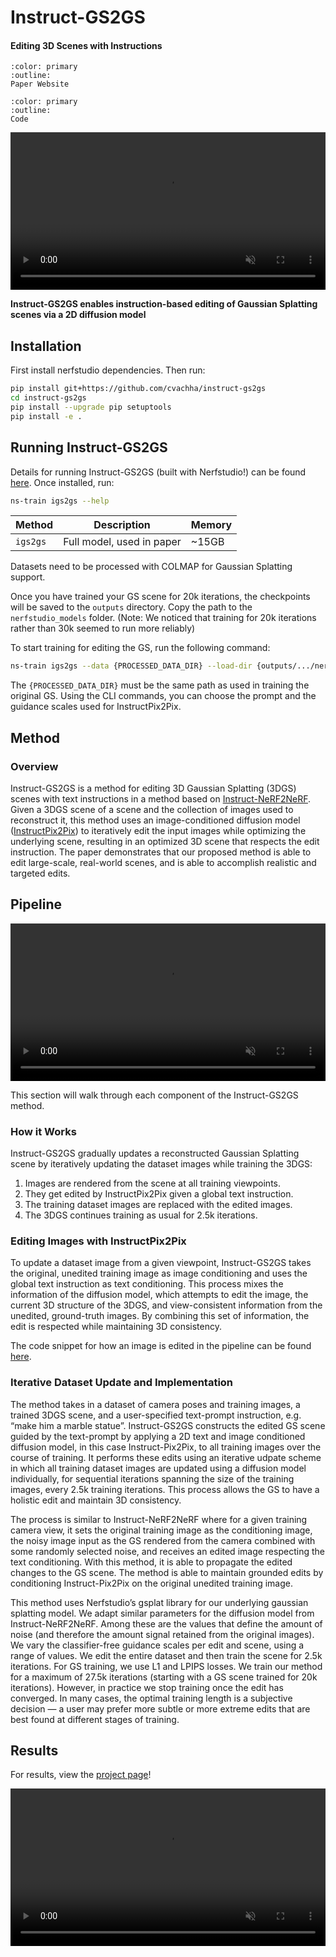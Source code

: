 # Instruct-GS2GS

<h4>Editing 3D Scenes with Instructions</h4>

```{button-link} https://instruct-gs2gs.github.io/
:color: primary
:outline:
Paper Website
```

```{button-link} https://github.com/cvachha/instruct-gs2gs
:color: primary
:outline:
Code
```

<video id="teaser" muted autoplay playsinline loop controls width="100%">
    <source id="mp4" src="https://instruct-gs2gs.github.io/data/videos/face.mp4" type="video/mp4">
</video>

**Instruct-GS2GS enables instruction-based editing of Gaussian Splatting scenes via a 2D diffusion model**

## Installation

First install nerfstudio dependencies. Then run:

```bash
pip install git+https://github.com/cvachha/instruct-gs2gs
cd instruct-gs2gs
pip install --upgrade pip setuptools
pip install -e .
```

## Running Instruct-GS2GS

Details for running Instruct-GS2GS (built with Nerfstudio!) can be found [here](https://github.com/cvachha/instruct-gs2gs). Once installed, run:

```bash
ns-train igs2gs --help
```

| Method       | Description                  | Memory |
| ------------ | ---------------------------- | ------ |
| `igs2gs`       | Full model, used in paper    | ~15GB  |

Datasets need to be processed with COLMAP for Gaussian Splatting support.

Once you have trained your GS scene for 20k iterations, the checkpoints will be saved to the `outputs` directory. Copy the path to the `nerfstudio_models` folder. (Note: We noticed that training for 20k iterations rather than 30k seemed to run more reliably)

To start training for editing the GS, run the following command:

```bash
ns-train igs2gs --data {PROCESSED_DATA_DIR} --load-dir {outputs/.../nerfstudio_models} --pipeline.prompt {"prompt"} --pipeline.guidance-scale 12.5 --pipeline.image-guidance-scale 1.5
```

The `{PROCESSED_DATA_DIR}` must be the same path as used in training the original GS. Using the CLI commands, you can choose the prompt and the guidance scales used for InstructPix2Pix.

## Method

### Overview

Instruct-GS2GS is a method for editing 3D Gaussian Splatting (3DGS) scenes with text instructions in a method based on [Instruct-NeRF2NeRF](https://instruct-nerf2nerf.github.io/). Given a 3DGS scene of a scene and the collection of images used to reconstruct it, this method uses an image-conditioned diffusion model ([InstructPix2Pix](https://www.timothybrooks.com/instruct-pix2pix)) to iteratively edit the input images while optimizing the underlying scene, resulting in an optimized 3D scene that respects the edit instruction. The paper demonstrates that our proposed method is able to edit large-scale, real-world scenes, and is able to accomplish  realistic and targeted edits.


## Pipeline

<video id="pipeline" muted autoplay playsinline loop controls width="100%">
    <source id="mp4" src="https://instruct-gs2gs.github.io/data/videos/pipeline.mp4" type="video/mp4">
</video>

This section will walk through each component of the Instruct-GS2GS method.

### How it Works

Instruct-GS2GS gradually updates a reconstructed Gaussian Splatting scene by iteratively updating the dataset images while training the 3DGS:

1. Images are rendered from the scene at all training viewpoints.
2. They get edited by InstructPix2Pix given a global text instruction.
3. The training dataset images are replaced with the edited images.
4. The 3DGS continues training as usual for 2.5k iterations.

### Editing Images with InstructPix2Pix

To update a dataset image from a given viewpoint, Instruct-GS2GS takes the original, unedited training image as image conditioning and uses the global text instruction as text conditioning. This process mixes the information of the diffusion model, which attempts to edit the image, the current 3D structure of the 3DGS, and view-consistent information from the unedited, ground-truth images. By combining this set of information, the edit is respected while maintaining 3D consistency.

The code snippet for how an image is edited in the pipeline can be found [here](https://github.com/cvachha/instruct-gs2gs/blob/main/igs2gs/ip2p.py).

### Iterative Dataset Update and Implementation

The method takes in a dataset of camera poses and training images, a trained 3DGS scene, and a user-specified text-prompt instruction, e.g. “make him a marble statue”. Instruct-GS2GS constructs the edited GS scene guided by the text-prompt by applying a 2D text and image conditioned diffusion model, in this case Instruct-Pix2Pix, to all training images over the course of training. It performs these edits using an iterative udpate scheme in which all training dataset images are updated using a diffusion model individually, for sequential iterations spanning the size of the training images, every 2.5k training iterations. This process allows the GS to have a holistic edit and maintain 3D consistency.

The process is similar to Instruct-NeRF2NeRF where for a given training camera view, it sets the original training image as the conditioning image, the noisy image input as the GS rendered from the camera combined with some randomly selected noise, and receives an edited image respecting the text conditioning. With this method, it is able to propagate the edited changes to the GS scene. The method is able to maintain grounded edits by conditioning Instruct-Pix2Pix on the original unedited training image.

This method uses Nerfstudio’s gsplat library for our underlying gaussian splatting model. We adapt similar parameters for the diffusion model from Instruct-NeRF2NeRF. Among these are the values that define the amount of noise (and therefore the amount signal retained from the original images). We vary the classifier-free guidance scales per edit and scene, using a range of values. We edit the entire dataset and then train the scene for 2.5k iterations. For GS training, we use L1 and LPIPS losses. We train our method for a maximum of 27.5k iterations (starting with a GS scene trained for 20k iterations). However, in practice we stop training once the edit has converged. In many cases, the optimal training length is a subjective decision — a user may prefer more subtle or more extreme edits that are best found at different stages of training.


## Results

For results, view the [project page](https://instruct-gs2gs.github.io/)!

<video id="teaser" muted autoplay playsinline loop controls width="100%">
    <source id="mp4" src="https://instruct-gs2gs.github.io/data/videos/campanile_all.mp4" type="video/mp4">
</video>